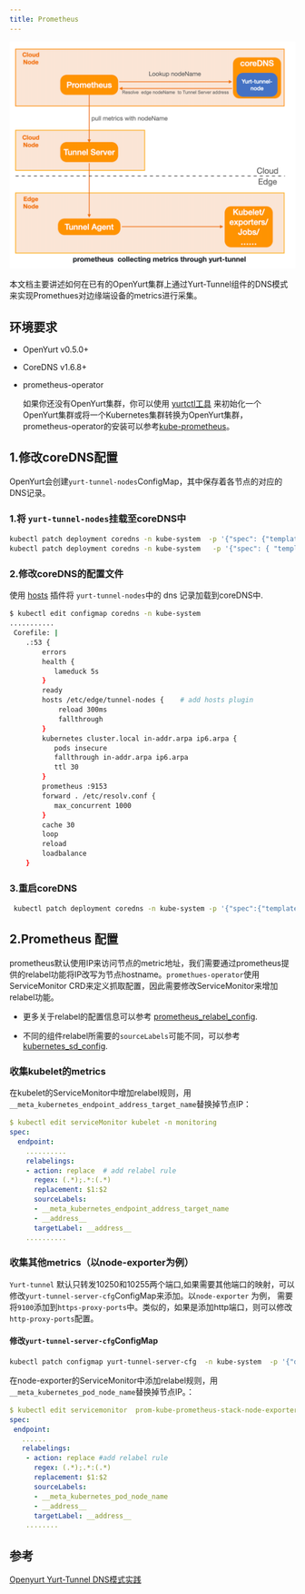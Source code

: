 ```yaml
---
title: Prometheus
---
```


![system-architecture](../../../static/img/docs/core-concepts/prometheus.png)

本文档主要讲述如何在已有的OpenYurt集群上通过Yurt-Tunnel组件的DNS模式来实现Promethues对边缘端设备的metrics进行采集。

## 环境要求

- OpenYurt v0.5.0+

- CoreDNS v1.6.8+

- prometheus-operator

  如果你还没有OpenYurt集群，你可以使用 [yurtctl工具](https://github.com/openyurtio/openyurt/blob/master/docs/tutorial/yurtctl.md) 来初始化一个OpenYurt集群或将一个Kubernetes集群转换为OpenYurt集群，prometheus-operator的安装可以参考[kube-prometheus](https://github.com/prometheus-operator/kube-prometheus#quickstart)。

## 1.修改coreDNS配置

OpenYurt会创建`yurt-tunnel-nodes`ConfigMap，其中保存着各节点的对应的DNS记录。

### 1.将 `yurt-tunnel-nodes`挂载至coreDNS中

```bash
kubectl patch deployment coredns -n kube-system  -p '{"spec": {"template": {"spec": {"volumes": [{"configMap":{"name":"yurt-tunnel-nodes"},"name": "edge"}]}}}}'
kubectl patch deployment coredns -n kube-system   -p '{"spec": { "template": { "spec": { "containers": [{"name":"coredns","volumeMounts": [{"mountPath": "/etc/edge", "name": "edge", "readOnly": true }]}]}}}}'
```

### 2.修改coreDNS的配置文件

使用 [hosts](https://coredns.io/plugins/hosts/) 插件将 `yurt-tunnel-nodes`中的 dns 记录加载到coreDNS中.

```bash
$ kubectl edit configmap coredns -n kube-system
...........
 Corefile: |
    .:53 {
        errors
        health {
           lameduck 5s
        }
        ready
        hosts /etc/edge/tunnel-nodes {    # add hosts plugin
            reload 300ms
            fallthrough
        }
        kubernetes cluster.local in-addr.arpa ip6.arpa {
           pods insecure
           fallthrough in-addr.arpa ip6.arpa
           ttl 30
        }
        prometheus :9153
        forward . /etc/resolv.conf {
           max_concurrent 1000
        }
        cache 30
        loop
        reload
        loadbalance
    }
```

### 3.重启coreDNS

```bash
 kubectl patch deployment coredns -n kube-system -p '{"spec":{"template":{"spec":{"containers":[{"name":"coredns","env":[{"name":"RESTART","value":"'$(date +%s)'"}]}]}}}}'
```

## 2.Prometheus 配置

prometheus默认使用IP来访问节点的metric地址，我们需要通过prometheus提供的relabel功能将IP改写为节点hostname。`promethues-operator`使用ServiceMonitor CRD来定义抓取配置，因此需要修改ServiceMonitor来增加relabel功能。

- 更多关于relabel的配置信息可以参考 [prometheus_relabel_config](https://prometheus.io/docs/prometheus/latest/configuration/configuration/#relabel_config).

- 不同的组件relabel所需要的`sourceLabels`可能不同，可以参考[kubernetes_sd_config](https://prometheus.io/docs/prometheus/latest/configuration/configuration/#kubernetes_sd_config).

### 收集kubelet的metrics

在kubelet的ServiceMonitor中增加relabel规则，用`__meta_kubernetes_endpoint_address_target_name`替换掉节点IP：

```yaml
$ kubectl edit serviceMonitor kubelet -n monitoring
spec:
  endpoint:
    ..........
    relabelings:
    - action: replace  # add relabel rule
      regex: (.*);.*:(.*)
      replacement: $1:$2
      sourceLabels:
      - __meta_kubernetes_endpoint_address_target_name
      - __address__
      targetLabel: __address__
    ..........
```

### 收集其他metrics（以node-exporter为例）

`Yurt-tunnel` 默认只转发10250和10255两个端口,如果需要其他端口的映射，可以修改`yurt-tunnel-server-cfg`ConfigMap来添加。以`node-exporter` 为例， 需要将`9100`添加到`https-proxy-ports`中。类似的，如果是添加http端口，则可以修改`http-proxy-ports`配置。

#### 修改`yurt-tunnel-server-cfg`ConfigMap

```bash
kubectl patch configmap yurt-tunnel-server-cfg  -n kube-system  -p '{"data": {"https-proxy-ports":"9100"}}'
```

在node-exporter的ServiceMonitor中添加relabel规则，用`__meta_kubernetes_pod_node_name`替换掉节点IP。：

```yaml
$ kubectl edit servicemonitor  prom-kube-prometheus-stack-node-exporter
spec:
 endpoint:
   ......
   relabelings:
    - action: replace #add relabel rule
      regex: (.*);.*:(.*)
      replacement: $1:$2
      sourceLabels:
      - __meta_kubernetes_pod_node_name
      - __address__
      targetLabel: __address__
    ........
```

## 参考

[Openyurt Yurt-Tunnel DNS模式实践](https://juejin.cn/post/7006898548415414279)
